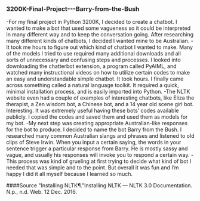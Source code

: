 ### 3200K-Final-Project---Barry-from-the-Bush

-For my final project in Python 3200K, I decided to create a chatbot. I wanted to make a bot that used some vagueness so it could be interpreted in many different way and to keep the conversation going. After researching many different kinds of chatbots, I decided I wanted mine to be Australian.
-It took me hours to figure out which kind of chatbot I wanted to make. Many of the models I tried to use required many additional downloads and all sorts of unnecessary and confusing steps and processes. I looked into downloading the chatterbot extension, a program called PyAIML, and watched many instructional videos on how to utilize certain codes to make an easy and understandable simple chatbot. It took hours. I finally came across something called a natural language toolkit. It required a quick, minimal installation process, and is easily imported into Python.
-The NLTK website even had a couple of examples of interesting chatbots, like Eliza the therapist, a Zen wisdom bot, a Chinese bot, and a 14 year old scene girl bot. Interesting. It was extremely useful having these bots’ codes available publicly. I copied the codes and saved them and used them as models for my bot.
-My next step was creating appropriate Australian-like responses for the bot to produce. I decided to name the bot Barry from the Bush. I researched many common Australian slangs and phrases and listened to old clips of Steve Irwin. When you input a certain saying, the words in your sentence trigger a particular response from Barry. He is mostly sassy and vague, and usually his responses will invoke you to respond a certain way.
-This process was kind of grueling at first trying to decide what kind of bot I needed that was simple and to the point. But overall it was fun and I’m happy I did it all myself because I learned so much.

####Source
"Installing NLTK¶."Installing NLTK — NLTK 3.0 Documentation. N.p., n.d. Web. 12 Dec. 2016.

